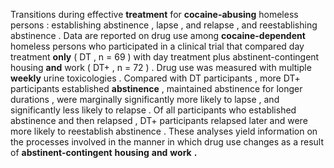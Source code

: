 Transitions during effective **treatment** for **cocaine-abusing** homeless persons : establishing abstinence , lapse , and relapse , and reestablishing abstinence . Data are reported on drug use among **cocaine-dependent** homeless persons who participated in a clinical trial that compared day treatment **only** ( DT , n = 69 ) with day treatment plus abstinent-contingent housing **and** work ( DT+ , n = 72 ) . Drug use was measured with multiple **weekly** urine toxicologies . Compared with DT participants , more DT+ participants established **abstinence** , maintained abstinence for longer durations , were marginally significantly more likely to lapse , and significantly less likely to relapse . Of all participants who established abstinence and then relapsed , DT+ participants relapsed later and were more likely to reestablish abstinence . These analyses yield information on the processes involved in the manner in which drug use changes as a result of **abstinent-contingent** **housing** **and** **work** **.** 